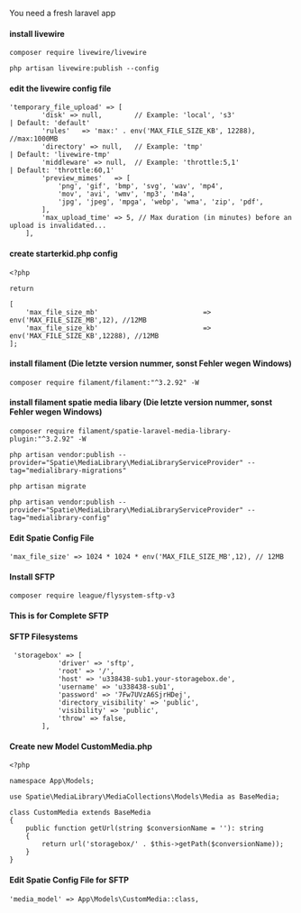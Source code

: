 You need a fresh laravel app

#### install livewire

```shell
composer require livewire/livewire
```

```shell
php artisan livewire:publish --config
```

#### edit the livewire config file

```shell
'temporary_file_upload' => [
        'disk' => null,        // Example: 'local', 's3'              | Default: 'default'
        'rules'   => 'max:' . env('MAX_FILE_SIZE_KB', 12288),  //max:1000MB
        'directory' => null,   // Example: 'tmp'                      | Default: 'livewire-tmp'
        'middleware' => null,  // Example: 'throttle:5,1'             | Default: 'throttle:60,1'
        'preview_mimes'   => [
            'png', 'gif', 'bmp', 'svg', 'wav', 'mp4',
            'mov', 'avi', 'wmv', 'mp3', 'm4a',
            'jpg', 'jpeg', 'mpga', 'webp', 'wma', 'zip', 'pdf',
        ],
        'max_upload_time' => 5, // Max duration (in minutes) before an upload is invalidated...
    ],
```

#### create starterkid.php config
```shell
<?php

return

[
    'max_file_size_mb'                          => env('MAX_FILE_SIZE_MB',12), //12MB
    'max_file_size_kb'                          => env('MAX_FILE_SIZE_KB',12288), //12MB
];
```

#### install filament (Die letzte version nummer, sonst Fehler wegen Windows)
```shell
composer require filament/filament:"^3.2.92" -W
```

#### install filament spatie media libary (Die letzte version nummer, sonst Fehler wegen Windows)
```shell
composer require filament/spatie-laravel-media-library-plugin:"^3.2.92" -W
```

```shell
php artisan vendor:publish --provider="Spatie\MediaLibrary\MediaLibraryServiceProvider" --tag="medialibrary-migrations"
```

```shell
php artisan migrate
```

```shell
php artisan vendor:publish --provider="Spatie\MediaLibrary\MediaLibraryServiceProvider" --tag="medialibrary-config"
```

#### Edit Spatie Config File
```shell
'max_file_size' => 1024 * 1024 * env('MAX_FILE_SIZE_MB',12), // 12MB
```

#### Install SFTP
```shell
composer require league/flysystem-sftp-v3
```

#### This is for Complete SFTP
#### SFTP Filesystems
```shell
 'storagebox' => [
            'driver' => 'sftp',
            'root' => '/',
            'host' => 'u338438-sub1.your-storagebox.de',
            'username' => 'u338438-sub1',
            'password' => '7Fw7UVzA6SjrHDej',
            'directory_visibility' => 'public',
            'visibility' => 'public',
            'throw' => false,
        ],
```
#### Create new Model CustomMedia.php
```
<?php

namespace App\Models;

use Spatie\MediaLibrary\MediaCollections\Models\Media as BaseMedia;

class CustomMedia extends BaseMedia
{
    public function getUrl(string $conversionName = ''): string
    {
        return url('storagebox/' . $this->getPath($conversionName));
    }
}
```

#### Edit Spatie Config File for SFTP
```shell
'media_model' => App\Models\CustomMedia::class,
```



